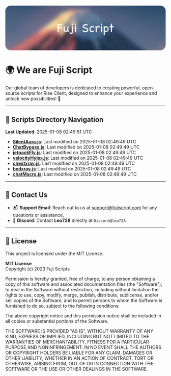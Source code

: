 ![Banner](.github/b.webp)

# 🌍 **We are Fuji Script**

Our global team of developers is dedicated to creating powerful, open-source scripts for Rise Client, designed to enhance your experience and unlock new possibilities! 🌟

---
<!-- SCRIPTS_NAVIGATION_START -->
## 📂 **Scripts Directory Navigation**

**Last Updated**: 2025-01-08 02:49:51 UTC

- **[SilentAura.js](scripts/SilentAura.js)**: Last modified on 2025-01-08 02:49:49 UTC
- **[ChatBypass.js](scripts/ChatBypass.js)**: Last modified on 2025-01-08 02:49:49 UTC
- **[jetpackFly.js](scripts/jetpackFly.js)**: Last modified on 2025-01-08 02:49:49 UTC
- **[velocityHylex.js](scripts/velocityHylex.js)**: Last modified on 2025-01-08 02:49:49 UTC
- **[chestxray.js](scripts/chestxray.js)**: Last modified on 2025-01-08 02:49:49 UTC
- **[bedxray.js](scripts/bedxray.js)**: Last modified on 2025-01-08 02:49:49 UTC
- **[chatMacro.js](scripts/chatMacro.js)**: Last modified on 2025-01-08 02:49:49 UTC

<!-- SCRIPTS_NAVIGATION_END -->

---

## 💬 **Contact Us**  
- 📬 **Support Email**: Reach out to us at [support@fujiscript.com](mailto:support@fujiscript.com) for any questions or assistance.  
- 💬 **Discord**: Contact **Leo728** directly at `Discord@leo728`.

---

## 📜 **License**

This project is licensed under the MIT License.  

**MIT License**  
Copyright (c) 2023 Fuji Scripts  

Permission is hereby granted, free of charge, to any person obtaining a copy of this software and associated documentation files (the "Software"), to deal in the Software without restriction, including without limitation the rights to use, copy, modify, merge, publish, distribute, sublicense, and/or sell copies of the Software, and to permit persons to whom the Software is furnished to do so, subject to the following conditions:  

The above copyright notice and this permission notice shall be included in all copies or substantial portions of the Software.  

THE SOFTWARE IS PROVIDED "AS IS", WITHOUT WARRANTY OF ANY KIND, EXPRESS OR IMPLIED, INCLUDING BUT NOT LIMITED TO THE WARRANTIES OF MERCHANTABILITY, FITNESS FOR A PARTICULAR PURPOSE AND NONINFRINGEMENT. IN NO EVENT SHALL THE AUTHORS OR COPYRIGHT HOLDERS BE LIABLE FOR ANY CLAIM, DAMAGES OR OTHER LIABILITY, WHETHER IN AN ACTION OF CONTRACT, TORT OR OTHERWISE, ARISING FROM, OUT OF OR IN CONNECTION WITH THE SOFTWARE OR THE USE OR OTHER DEALINGS IN THE SOFTWARE.  
